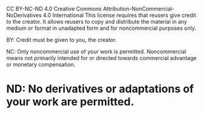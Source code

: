 CC BY-NC-ND 4.0
Creative Commons Attribution-NonCommercial-NoDerivatives 4.0 International
This license requires that reusers give credit to the creator. It allows reusers to copy and distribute the material in any medium or format in unadapted form and for noncommercial purposes only.


BY: Credit must be given to you, the creator.

NC: Only noncommercial use of your work is permitted.
Noncommercial means not primarily intended for or directed towards commercial advantage or monetary compensation.

ND: No derivatives or adaptations of your work are permitted.
=======
